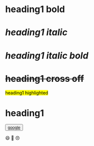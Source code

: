 # **heading1 bold**
# _heading1 italic_
# ***heading1 italic bold***
# ~~heading1 cross off~~ 

<mark>heading1 highlighted</mark> 

# heading1 
<button><a href="http://www.google.com">google </a></button>

:smile:
:dog:
:angry:

